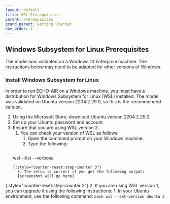 ```yaml
---
layout: default
title: WSL Prerequisites
parent: Prerequisites
grand_parent: Getting Started
nav_order: 3
---
```


## Windows Subsystem for Linux Prerequisites
The model was validated on a Windows 10 Enterprise machine. The instructions below may need to be adapted for other versions of Windows.

### Install Windows Subsystem for Linux
In order to run ECHO-AIR on a Windows machine, you must have a distribution for Windows Subsystem for Linux (WSL) installed. The model was validated on Ubuntu version 2204.2.29.0, so this is the recommended version.

1. Using the Microsoft Store, download Ubuntu version 2204.2.29.0.
2. Set up your Ubuntu password and account.
3. Ensure that you are using WSL version 2.
   1. You can check your version of WSL as follows:
      1. Open the command prompt on your Windows machine.
      2. Type the following: 
      ```bash
	wsl --list --verbose
 	```
   {:style="counter-reset:step-counter 3"}
      3. The setup is correct if you get the following output:
      [screenshot will go here]

{:style="counter-reset:step-counter 2"}
   2. If you are using WSL version 1, you can upgrade it using the following instructions:
      1. In your Ubuntu environment, use the following command:
      ```bash
	wsl --set-version Ubuntu 2
	```
